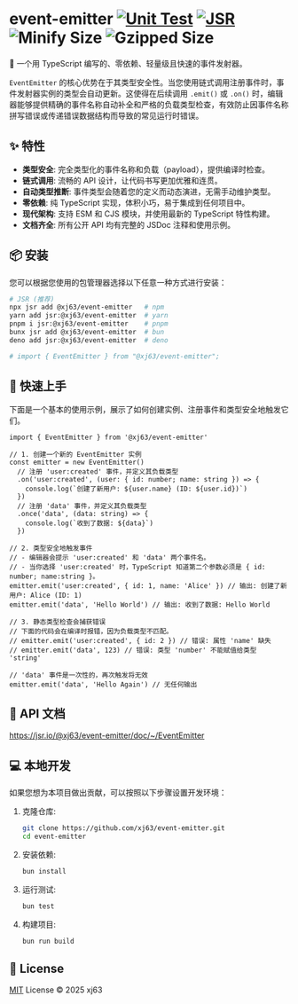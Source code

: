 # event-emitter [![Unit Test](https://github.com/xj63/event-emitter/actions/workflows/unit-test.yml/badge.svg)](https://github.com/xj63/event-emitter/actions/workflows/unit-test.yml) [![JSR](https://jsr.io/badges/@xj63/event-emitter)](https://jsr.io/@xj63/event-emitter) ![Minify Size](https://xj63.github.io/event-emitter/minify.svg) ![Gzipped Size](https://xj63.github.io/event-emitter/gzip.svg)

🚀 一个用 TypeScript 编写的、零依赖、轻量级且快速的事件发射器。

`EventEmitter` 的核心优势在于其类型安全性。当您使用链式调用注册事件时，事件发射器实例的类型会自动更新。这使得在后续调用 `.emit()` 或 `.on()` 时，编辑器能够提供精确的事件名称自动补全和严格的负载类型检查，有效防止因事件名称拼写错误或传递错误数据结构而导致的常见运行时错误。

## ✨ 特性

- **类型安全**: 完全类型化的事件名称和负载（payload），提供编译时检查。
- **链式调用**: 流畅的 API 设计，让代码书写更加优雅和连贯。
- **自动类型推断**: 事件类型会随着您的定义而动态演进，无需手动维护类型。
- **零依赖**: 纯 TypeScript 实现，体积小巧，易于集成到任何项目中。
- **现代架构**: 支持 ESM 和 CJS 模块，并使用最新的 TypeScript 特性构建。
- **文档齐全**: 所有公开 API 均有完整的 JSDoc 注释和使用示例。

## 📦 安装

您可以根据您使用的包管理器选择以下任意一种方式进行安装：

```bash
# JSR (推荐)
npx jsr add @xj63/event-emitter   # npm
yarn add jsr:@xj63/event-emitter  # yarn
pnpm i jsr:@xj63/event-emitter    # pnpm
bunx jsr add @xj63/event-emitter  # bun
deno add jsr:@xj63/event-emitter  # deno

# import { EventEmitter } from "@xj63/event-emitter";
```

## 🚀 快速上手

下面是一个基本的使用示例，展示了如何创建实例、注册事件和类型安全地触发它们。

```/dev/null/example.ts#L1-26
import { EventEmitter } from '@xj63/event-emitter'

// 1. 创建一个新的 EventEmitter 实例
const emitter = new EventEmitter()
  // 注册 'user:created' 事件，并定义其负载类型
  .on('user:created', (user: { id: number; name: string }) => {
    console.log(`创建了新用户: ${user.name} (ID: ${user.id})`)
  })
  // 注册 'data' 事件，并定义其负载类型
  .once('data', (data: string) => {
    console.log(`收到了数据: ${data}`)
  })

// 2. 类型安全地触发事件
// - 编辑器会提示 'user:created' 和 'data' 两个事件名。
// - 当你选择 'user:created' 时，TypeScript 知道第二个参数必须是 { id: number; name:string }。
emitter.emit('user:created', { id: 1, name: 'Alice' }) // 输出: 创建了新用户: Alice (ID: 1)
emitter.emit('data', 'Hello World') // 输出: 收到了数据: Hello World

// 3. 静态类型检查会捕获错误
// 下面的代码会在编译时报错，因为负载类型不匹配。
// emitter.emit('user:created', { id: 2 }) // 错误: 属性 'name' 缺失
// emitter.emit('data', 123) // 错误: 类型 'number' 不能赋值给类型 'string'

// 'data' 事件是一次性的，再次触发将无效
emitter.emit('data', 'Hello Again') // 无任何输出
```

## 📖 API 文档

<https://jsr.io/@xj63/event-emitter/doc/~/EventEmitter>

## 💻 本地开发

如果您想为本项目做出贡献，可以按照以下步骤设置开发环境：

1.  克隆仓库:
    ```bash
    git clone https://github.com/xj63/event-emitter.git
    cd event-emitter
    ```

2.  安装依赖:
    ```bash
    bun install
    ```

3.  运行测试:
    ```bash
    bun test
    ```

4.  构建项目:
    ```bash
    bun run build
    ```

## 📜 License

[MIT](./LICENSE) License © 2025 xj63
